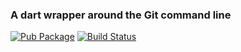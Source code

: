 ### A dart wrapper around the Git command line

[![Pub Package](https://img.shields.io/pub/v/git.svg)](https://pub.dartlang.org/packages/git)
[![Build Status](https://travis-ci.org/kevmoo/git.svg?branch=master)](https://travis-ci.org/kevmoo/git)
